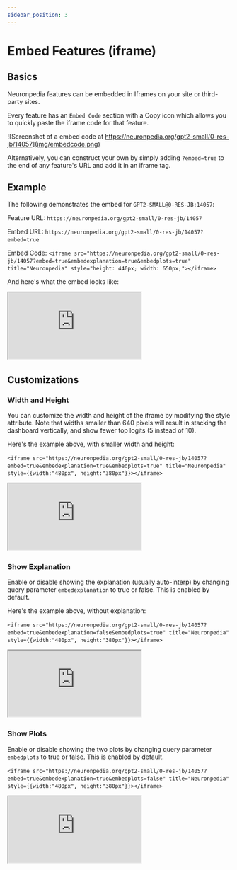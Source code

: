 ```yaml
---
sidebar_position: 3
---
```


# Embed Features (iframe)

## Basics

Neuronpedia features can be embedded in Iframes on your site or third-party sites.

Every feature has an `Embed Code` section with a Copy icon which allows you to quickly paste the iframe code for that feature.

![Screenshot of a embed code at https://neuronpedia.org/gpt2-small/0-res-jb/14057](img/embedcode.png)

Alternatively, you can construct your own by simply adding `?embed=true` to the end of any feature's URL and add it in an iframe tag.

## Example

The following demonstrates the embed for `GPT2-SMALL@0-RES-JB:14057`:

Feature URL: `https://neuronpedia.org/gpt2-small/0-res-jb/14057`

Embed URL: `https://neuronpedia.org/gpt2-small/0-res-jb/14057?embed=true`

Embed Code: `<iframe src="https://neuronpedia.org/gpt2-small/0-res-jb/14057?embed=true&embedexplanation=true&embedplots=true" title="Neuronpedia" style="height: 440px; width: 650px;"></iframe>`

And here's what the embed looks like:

<iframe src="https://neuronpedia.org/gpt2-small/0-res-jb/14057?embed=true&embedexplanation=true&embedplots=true" title="Neuronpedia" style={{width:"650px", height:"440px"}}></iframe>

## Customizations

### Width and Height

You can customize the width and height of the iframe by modifying the style attribute. Note that widths smaller than 640 pixels will result in stacking the dashboard vertically, and show fewer top logits (5 instead of 10).

Here's the example above, with smaller width and height:

`<iframe src="https://neuronpedia.org/gpt2-small/0-res-jb/14057?embed=true&embedexplanation=true&embedplots=true" title="Neuronpedia" style={{width:"480px", height:"380px"}}></iframe>`

<iframe src="https://neuronpedia.org/gpt2-small/0-res-jb/14057?embed=true&embedexplanation=true&embedplots=true" title="Neuronpedia" style={{width:"480px", height:"380px"}}></iframe>

### Show Explanation

Enable or disable showing the explanation (usually auto-interp) by changing query parameter `embedexplanation` to true or false. This is enabled by default.

Here's the example above, without explanation:

`<iframe src="https://neuronpedia.org/gpt2-small/0-res-jb/14057?embed=true&embedexplanation=false&embedplots=true" title="Neuronpedia" style={{width:"480px", height:"380px"}}></iframe>`

<iframe src="https://neuronpedia.org/gpt2-small/0-res-jb/14057?embed=true&embedexplanation=false&embedplots=true" title="Neuronpedia" style={{width:"480px", height:"380px"}}></iframe>

### Show Plots

Enable or disable showing the two plots by changing query parameter `embedplots` to true or false. This is enabled by default.

`<iframe src="https://neuronpedia.org/gpt2-small/0-res-jb/14057?embed=true&embedexplanation=true&embedplots=false" title="Neuronpedia" style={{width:"480px", height:"380px"}}></iframe>`

<iframe src="https://neuronpedia.org/gpt2-small/0-res-jb/14057?embed=true&embedexplanation=true&embedplots=false" title="Neuronpedia" style={{width:"480px", height:"380px"}}></iframe>
